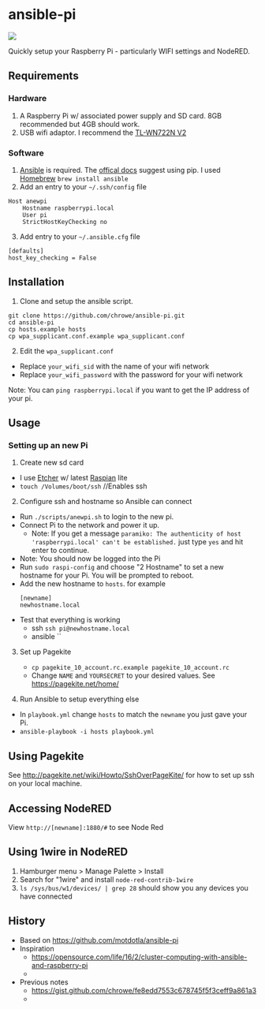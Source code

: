 # ansible-pi

![](https://raw.github.com/motdotla/ansible-pi/master/ansible-pi.jpg)

Quickly setup your Raspberry Pi - particularly WIFI settings and NodeRED.

## Requirements

### Hardware
1. A Raspberry Pi w/ associated power supply and SD card. 8GB recommended but 4GB should work.
2. USB wifi adaptor. I recommend the [TL-WN722N V2](http://www.tp-link.com/us/download/TL-WN722N.html)

### Software
1. [Ansible](http://www.ansible.com/) is required. The [offical docs](http://docs.ansible.com/ansible/intro_installation.html#latest-releases-on-mac-osx) suggest using pip. I used [Homebrew](https://brew.sh/) `brew install ansible`
2. Add an entry to your `~/.ssh/config` file
```
Host anewpi
    Hostname raspberrypi.local
    User pi
    StrictHostKeyChecking no
```
3. Add entry to your `~/.ansible.cfg` file
```
[defaults]
host_key_checking = False
```

## Installation

1. Clone and setup the ansible script. 

  ```
  git clone https://github.com/chrowe/ansible-pi.git
  cd ansible-pi
  cp hosts.example hosts
  cp wpa_supplicant.conf.example wpa_supplicant.conf
  ```
  
2. Edit the `wpa_supplicant.conf`
  - Replace `your_wifi_sid` with the name of your wifi network
  - Replace `your_wifi_password` with the password for your wifi network

  
Note: You can `ping raspberrypi.local` if you want to get the IP address of your pi.

## Usage
### Setting up an new Pi
1. Create new sd card
  - I use [Etcher](https://etcher.io/) w/ latest [Raspian](https://www.raspberrypi.org/downloads/raspbian/) lite
  - `touch /Volumes/boot/ssh` //Enables ssh
2. Configure ssh and hostname so Ansible can connect
  - Run `./scripts/anewpi.sh` to login to the new pi.
  - Connect Pi to the network and power it up.
    - Note: If you get a message `paramiko: The authenticity of host 'raspberrypi.local' can't be established.` just type `yes` and hit enter to continue.
  - Note: You should now be logged into the Pi
  - Run `sudo raspi-config` and choose "2 Hostname" to set a new hostname for your Pi. You will be prompted to reboot.
  - Add the new hostname to `hosts`. for example
    ```
    [newname]
    newhostname.local
    ```
  - Test that everything is working
    - ssh `ssh pi@newhostname.local`
    - ansible ``
3. Set up Pagekite
    - `cp pagekite_10_account.rc.example pagekite_10_account.rc`
    - Change `NAME` and `YOURSECRET` to your desired values. See https://pagekite.net/home/

4. Run Ansible to setup everything else 
  - In `playbook.yml` change `hosts` to match the `newname` you just gave your Pi.
  - `ansible-playbook -i hosts playbook.yml`

## Using Pagekite

See http://pagekite.net/wiki/Howto/SshOverPageKite/ for how to set up ssh on your local machine. 

## Accessing NodeRED

View `http://[newname]:1880/#` to see Node Red

## Using 1wire in NodeRED

1. Hamburger menu > Manage Palette > Install
2. Search for "1wire" and install `node-red-contrib-1wire`
3. `ls /sys/bus/w1/devices/ | grep 28` should show you any devices you have connected

## History

* Based on https://github.com/motdotla/ansible-pi
* Inspiration
  * https://opensource.com/life/16/2/cluster-computing-with-ansible-and-raspberry-pi
  * 
* Previous notes
  * https://gist.github.com/chrowe/fe8edd7553c678745f5f3ceff9a861a3
  * 


